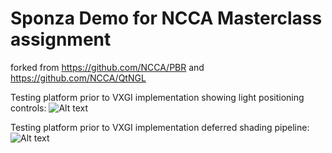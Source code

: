 # Sponza Demo for NCCA Masterclass assignment

forked from https://github.com/NCCA/PBR and https://github.com/NCCA/QtNGL

Testing platform prior to VXGI implementation showing light positioning controls:
![Alt text](https://user-images.githubusercontent.com/25467950/32380727-b650f380-c0a8-11e7-9da2-b0a68980e919.png "Testing platform prior to VXGI implementation showing light positioning controls")

Testing platform prior to VXGI implementation deferred shading pipeline:
![Alt text](https://user-images.githubusercontent.com/25467950/32380728-b667e9a0-c0a8-11e7-8eea-a2e4a6e820c3.png "Testing platform prior to VXGI implementation deferred shading pipeline")


